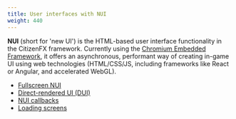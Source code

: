 ```yaml
---
title: User interfaces with NUI
weight: 440
---
```


**NUI** (short for 'new UI') is the HTML-based user interface functionality in the CitizenFX framework. Currently using
the [Chromium Embedded Framework](https://github.com/chromiumembedded/cef), it offers an asynchronous, performant way of creating in-game UI using
web technologies (HTML/CSS/JS, including frameworks like React or Angular, and accelerated WebGL).

- [Fullscreen NUI](/docs/developers/scripting-manual/nui-development/full-screen-nui)
- [Direct-rendered UI (DUI)](/docs/developers/scripting-manual/nui-development/dui)
- [NUI callbacks](/docs/developers/scripting-manual/nui-development/nui-callbacks)
- [Loading screens](/docs/developers/scripting-manual/nui-development/loading-screens)